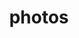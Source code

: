 ---
title: "photos"
layout: cache
categories: [package, develop-2025-02-02]
meta: {"versions": ["3.64"], "compilers": ["gcc@=11.4.0"], "oss": ["ubuntu22.04"], "platforms": ["linux"], "targets": ["x86_64_v3"], "stacks": ["hep", "root"], "num_specs": 1, "num_specs_by_stack": {"root": 1, "hep": 1}}
spec_details: [{"hash": "ja2vfrq2nsmi7pgdq6sdicnjrqau5h6f", "compiler": "gcc@=11.4.0", "versions": ["3.64"], "os": "ubuntu22.04", "platform": "linux", "target": "x86_64_v3", "variants": ["build_system=autotools", "+hepmc", "+hepmc3"], "stacks": ["root", "hep"], "size": "-", "tarball": "https://binaries.spack.io/develop-2025-02-02/build_cache/linux-ubuntu22.04-x86_64_v3/gcc-11.4.0/photos-3.64/linux-ubuntu22.04-x86_64_v3-gcc-11.4.0-photos-3.64-ja2vfrq2nsmi7pgdq6sdicnjrqau5h6f.spack"}]
---